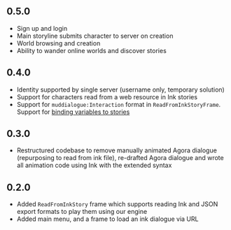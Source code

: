 
## 0.5.0

* Sign up and login
* Main storyline submits character to server on creation
* World browsing and creation
* Ability to wander online worlds and discover stories

## 0.4.0

* Identity supported by single server (username only, temporary solution)
* Support for characters read from a web resource in Ink stories
* Support for `muddialogue:Interaction` format in `ReadFromInkStoryFrame`. Support for [binding variables to stories](https://github.com/Multi-User-Domain/vocab/wiki/Stories)

## 0.3.0

* Restructured codebase to remove manually animated Agora dialogue (repurposing to read from ink file), re-drafted Agora dialogue and wrote all animation code using Ink with the extended syntax

## 0.2.0

* Added `ReadFromInkStory` frame which supports reading Ink and JSON export formats to play them using our engine
* Added main menu, and a frame to load an ink dialogue via URL
